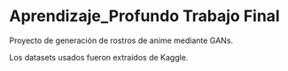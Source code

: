 # Aprendizaje_Profundo Trabajo Final

Proyecto de generación de rostros de anime mediante GANs.

Los datasets usados fueron extraídos de Kaggle.

